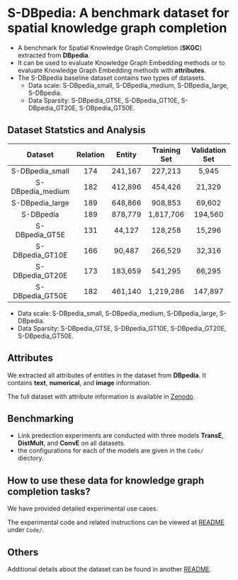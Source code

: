 # S-DBpedia: A benchmark dataset for spatial knowledge graph completion

- A benchmark for Spatial Knowledge Graph Completion (**SKGC**) extracted from **DBpedia**.
- It can be used to evaluate Knowledge Graph Embedding methods or to evaluate Knowledge Graph Embedding methods with **attributes**.
- The S-DBpedia baseline dataset contains two types of datasets. 
  - Data scale: S-DBpedia_small, S-DBpedia_medium, S-DBpedia_large, S-DBpedia.
  - Data Sparsity: S-DBpedia_GT5E, S-DBpedia_GT10E, S-DBpedia_GT20E, S-DBpedia_GT50E.

## Dataset Statstics and Analysis

|     Dataset      | Relation | Entity  | Training Set | Validation Set | Test Set |
| :--------------: | :------: | :-----: | :----------: | :------------: | :------: |
| S-DBpedia_small  |   174    | 241,167 |   227,213    |     5,945      |  5,976   |
| S-DBpedia_medium |   182    | 412,896 |   454,426    |     21,329     |  21,149  |
| S-DBpedia_large  |   189    | 648,866 |   908,853    |     69,602     |  69,096  |
|    S-DBpedia     |   189    | 878,779 |  1,817,706   |    194,560     | 194,869  |
|  S-DBpedia_GT5E  |   131    | 44,127  |   128,258    |     15,296     |  15,268  |
| S-DBpedia_GT10E  |   166    | 90,487  |   266,529    |     32,316     |  32,301  |
| S-DBpedia_GT20E  |   173    | 183,659 |   541,295    |     66,295     |  66,283  |
| S-DBpedia_GT50E  |   182    | 461,140 |  1,219,286   |    147,897     | 148,128  |

- Data scale: S-DBpedia_small, S-DBpedia_medium, S-DBpedia_large, S-DBpedia.
- Data Sparsity: S-DBpedia_GT5E, S-DBpedia_GT10E, S-DBpedia_GT20E, S-DBpedia_GT50E.



## Attributes

We extracted all attributes of entities in the dataset from **DBpedia**. It contains **text**, **numerical**, and **image** information.

The full dataset with attribute information is available in [Zenodo](https://doi.org/10.5281/zenodo.7431612).


## Benchmarking

- Link predection experiments are conducted with three models **TransE**, **DistMult**, and **ConvE** on all datasets.
- the configurations for each of the models are given in the `Code/` diectory.

## How to use these data for knowledge graph completion tasks?

We have provided detailed experimental use cases. 

The experimental code and related instructions can be viewed at [README](./Code/README.md) under `Code/`.

## Others

Additional details about the dataset can be found in another [README](./Additional-Information/README.md).
